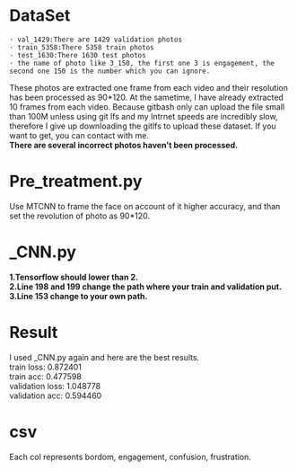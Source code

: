 # DataSet
    · val_1429:There are 1429 validation photos
    · train_5358:There 5358 train photos
    · test_1630:There 1630 test photos
    · the name of photo like 3_150, the first one 3 is engagement, the second one 150 is the number which you can ignore. 

These photos are extracted one frame from each video and their resolution has been processed as 90*120. At the sametime, I have already extracted 10 frames from each video. Because gitbash only can upload the file small than 100M unless using git lfs and my Intrnet speeds are incredibly slow, therefore I give up downloading the gitlfs to upload these dataset. If you want to get, you can contact with me. <br>
**There are several incorrect photos haven't been processed.**<br>

# Pre_treatment.py
Use MTCNN to frame the face on account of it higher accuracy, and than set the revolution of photo as 90*120.

# _CNN.py
**1.Tensorflow should lower than 2.**  <br>
**2.Line 198 and 199 change the path where your train and validation put.** <br>
**3.Line 153 change to your own path.**<br>

# Result
I used _CNN.py again and here are the best results.<br>
train loss: 0.872401<br>
train acc: 0.477598<br>
validation loss: 1.048778<br>
validation acc: 0.594460<br>

# csv
Each col represents bordom, engagement, confusion, frustration.
